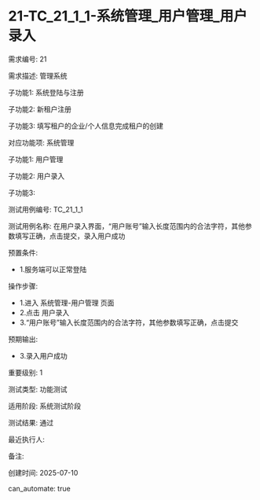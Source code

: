 # 21-TC_21_1_1-系统管理_用户管理_用户录入

需求编号: 21

需求描述: 管理系统

子功能1: 系统登陆与注册

子功能2: 新租户注册

子功能3: 填写租户的企业/个人信息完成租户的创建


对应功能项: 系统管理

子功能1: 用户管理

子功能2: 用户录入

子功能3: 


测试用例编号: TC_21_1_1

测试用例名称: 在用户录入界面，“用户账号”输入长度范围内的合法字符，其他参数填写正确，点击提交，录入用户成功

预置条件:
- 1.服务端可以正常登陆

操作步骤:
- 1.进入 系统管理-用户管理 页面
- 2.点击 用户录入
- 3.“用户账号”输入长度范围内的合法字符，其他参数填写正确，点击提交

预期输出:
- 3.录入用户成功

重要级别: 1

测试类型: 功能测试

适用阶段: 系统测试阶段

测试结果: 通过

最近执行人: 

备注: 

创建时间: 2025-07-10

can_automate: true
